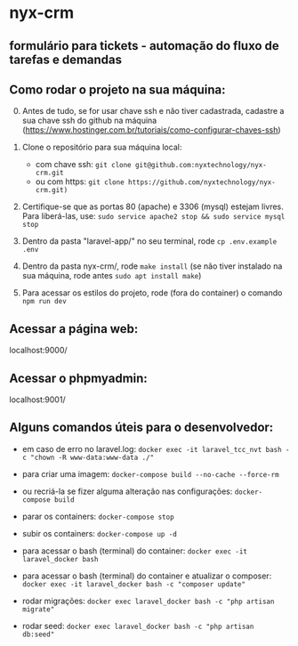 # nyx-crm

## formulário para tickets - automação do fluxo de tarefas e demandas

## Como rodar o projeto na sua máquina:

0. Antes de tudo, se for usar chave ssh e não tiver cadastrada, cadastre a sua chave ssh do github na máquina (https://www.hostinger.com.br/tutoriais/como-configurar-chaves-ssh)

1. Clone o repositório para sua máquina local:
    - com chave ssh: `git clone git@github.com:nyxtechnology/nyx-crm.git`
    - ou com https: `git clone https://github.com/nyxtechnology/nyx-crm.git)`

2. Certifique-se que as portas 80 (apache) e 3306 (mysql) estejam livres. Para liberá-las, use: `sudo service apache2 stop && sudo service mysql stop`

3. Dentro da pasta "laravel-app/" no seu terminal, rode `cp .env.example .env`

4. Dentro da pasta nyx-crm/, rode `make install` (se não tiver instalado na sua máquina, rode antes `sudo apt install make`)

5. Para acessar os estilos do projeto, rode (fora do container) o comando ` npm run dev`

## Acessar a página web:
localhost:9000/

## Acessar o phpmyadmin:
localhost:9001/

## Alguns comandos úteis para o desenvolvedor:
- em caso de erro no laravel.log:
`docker exec -it laravel_tcc_nvt bash -c "chown -R www-data:www-data ./"`
- para criar uma imagem: 
`docker-compose build --no-cache --force-rm`

- ou recriá-la se fizer alguma alteração nas configurações: 
`docker-compose build`

- parar os containers: 
`docker-compose stop`

- subir os containers: 
`docker-compose up -d`

- para acessar o bash (terminal) do container:
`docker exec -it laravel_docker bash`

- para acessar o bash (terminal) do container e atualizar o composer:
`docker exec -it laravel_docker bash -c "composer update"` 

- rodar migrações:
`docker exec laravel_docker bash -c "php artisan migrate"`

- rodar seed:
`docker exec laravel_docker bash -c "php artisan db:seed"`